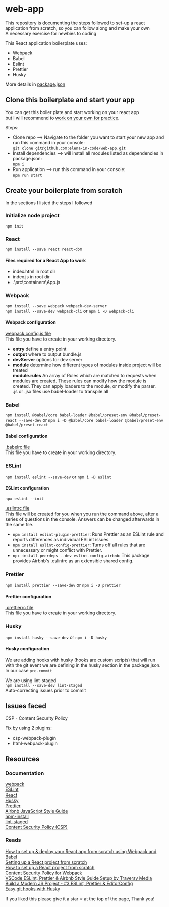 # web-app

This repository is documenting the steps followed to set-up a react application from scratch, so you can follow along and make your own <br>
A necessary exercise for newbies to coding <br>

This React application boilerplate uses:

- Webpack
- Babel
- Eslint
- Prettier
- Husky

More details in [package.json](https://github.com/elena-in-code/web-app/blob/master/package.json)

## Clone this boilerplate and start your app

You can get this boiler plate and start working on your react app <br>
but I will recommend to [work on your own for practice](https://github.com/elena-in-code/web-app#create-your-boilerplate-from-scratch).

Steps:

- Clone repo --> Navigate to the folder you want to start your new app and run this command in your console: <br>
  `git clone git@github.com:elena-in-code/web-app.git`
- Install dependencies --> will install all modules listed as dependencies in package.json: <br>
  `npm i`
- Run application --> run this command in your console: <br>
  `npm run start`

## Create your boilerplate from scratch

In the sections I listed the steps I followed

### Initialize node project

`npm init`

### React

`npm install --save react react-dom`

#### Files required for a React App to work

- index.html in root dir
- index.js in root dir
- .\src\containers\App.js

### Webpack

`npm install --save webpack webpack-dev-server`<br>
`npm install --save-dev webpack-cli` or `npm i -D webpack-cli`

#### Webpack configuration

[webpack.config.js file](https://github.com/elena-in-code/web-app/blob/master/webpack.config.js)<br>
This file you have to create in your working directory.

- **entry** define a entry point
- **output** where to output bundle.js
- **devServer** options for dev server
- **module** determine how different types of modules inside project will be treated <br>
  **module.rules** An array of Rules which are matched to requests when modules are created. These rules can modify how the module is created. They can apply loaders to the module, or modify the parser. <br>
  .js or .jsx files use babel-loader to transpile all

### Babel

`npm install @babel/core babel-loader @babel/preset-env @babel/preset-react --save-dev` or `npm i -D @babel/core babel-loader @babel/preset-env @babel/preset-react`

#### Babel configuration

[.babelrc file](https://github.com/elena-in-code/web-app/blob/master/.babelrc)<br>
This file you have to create in your working directory.

### ESLint

`npm install eslint --save-dev` or `npm i -D eslint`

#### ESLint configuration

`npx eslint --init`

[.eslintrc file](https://github.com/elena-in-code/web-app/blob/master/.eslintrc.json) <br>
This file will be created for you when you run the command above, after a series of questions in the console. Answers can be changed afterwards in the same file.

- `npm install eslint-plugin-prettier`: Runs Prettier as an ESLint rule and reports differences as individual ESLint issues.
- `npm install eslint-config-prettier`: Turns off all rules that are unnecessary or might conflict with Prettier.
- `npx install-peerdeps --dev eslint-config-airbnb`: This package provides Airbnb's .eslintrc as an extensible shared config.

### Prettier

`npm install prettier --save-dev` or `npm i -D prettier`

#### Prettier configuration

[.prettierrc file](https://github.com/elena-in-code/web-app/blob/master/.prettierrc)<br>
This file you have to create in your working directory.

### Husky

`npm install husky --save-dev` or `npm i -D husky`

#### Husky configuration

We are adding hooks with husky (hooks are custom scripts) that will run with the git event we are defining in the husky section in the package.json.<br>
In our case `pre-commit`<br>

We are using lint-staged <br>
`npm install --save-dev lint-staged` <br>
Auto-correcting issues prior to commit

## Issues faced

CSP - Content Security Policy

Fix by using 2 plugins:

- csp-webpack-plugin
- html-webpack-plugin

## Resources

### Documentation

[webpack](https://webpack.js.org/configuration/) <br>
[ESLint](https://eslint.org/docs/user-guide/getting-started) <br>
[React](https://github.com/facebook/react) <br>
[Husky](https://github.com/typicode/husky) <br>
[Prettier](https://prettier.io/) <br>
[Airbnb JavaScript Style Guide](https://github.com/airbnb/javascript) <br>
[npm-install](https://docs.npmjs.com/cli/install) <br>
[lint-staged](https://github.com/okonet/lint-staged) <br>
[Content Security Policy (CSP)](https://developer.mozilla.org/en-US/docs/Web/HTTP/CSP) <br>

### Reads

[How to set up & deploy your React app from scratch using Webpack and Babel](https://www.freecodecamp.org/news/how-to-set-up-deploy-your-react-app-from-scratch-using-webpack-and-babel-a669891033d4/) <br>
[Setting up a React project from scratch](https://codeburst.io/setting-up-a-react-project-from-scratch-d62f38ab6d97)<br>
[How to set up a React project from scratch](https://dev.to/kris/how-to-set-up-a-react-project-from-scratch-4ob)<br>
[Content Security Policy for Webpack](https://medium.com/@minozhenko/content-security-policy-for-webpack-b4d1dd305feb)<br>
[VSCode ESLint, Prettier & Airbnb Style Guide Setup by Traversy Media](https://www.youtube.com/watch?v=SydnKbGc7W8) <br>
[Build a Modern JS Project - #3 ESLint, Prettier & EditorConfig](https://www.youtube.com/watch?v=O4ZIJgOWj_A) <br>
[Easy git hooks with Husky](https://www.vojtechruzicka.com/githooks-husky/) <br>

If you liked this please give it a star ⭐ at the top of the page, Thank you!
